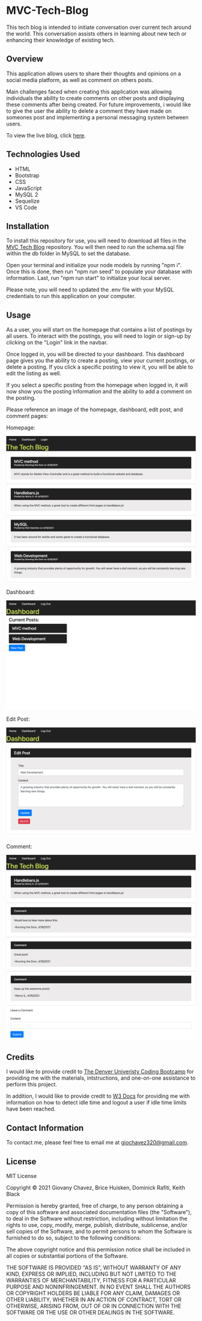 # MVC-Tech-Blog

This tech blog is intended to initiate conversation over current tech around the world. This conversation assists others in learning about new tech or enhancing their knowledge of existing tech.

## Overview

This application allows users to share their thoughts and opinions on a social media platform, as well as comment on others posts.

Main challenges faced when creating this application was allowing individuals the ability to create comments on other posts and displaying these comments after being created. For future improvements, i would like to give the user the ability to delete a comment they have made on someones post and implementing a personal messaging system between users.

To view the live blog, click [here](https://frozen-caverns-37575.herokuapp.com/).

## Technologies Used

<ul>
<li>HTML</li>
<li>Bootstrap</li>
<li>CSS</li>
<li>JavaScript</li>
<li>MySQL 2</li>
<li>Sequelize</li>
<li>VS Code</li>
</ul>

## Installation

To install this repository for use, you will need to download all files in the [MVC Tech Blog](https://github.com/glchavez/MVC-Tech-Blog) repository. You will then need to run the schema.sql file within the db folder in MySQL to set the database.

Open your terminal and initialize your node models by running "npm i". Once this is done, then run "npm run seed" to populate your database with information. Last, run "npm run start" to initialize your local server.

Please note, you will need to updated the .env file with your MySQL credentials to run this application on your computer.

## Usage

As a user, you will start on the homepage that contains a list of postings by all users. To interact with the postings, you will need to login or sign-up by clicking on the "Login" link in the navbar.

Once logged in, you will be directed to your dashboard. This dashboard page gives you the ability to create a posting, view your current postings, or delete a posting. If you click a specific posting to view it, you will be able to edit the listing as well.

If you select a specific posting from the homepage when logged in, it will now show you the posting information and the ability to add a comment on the posting.

Please reference an image of the homepage, dashboard, edit post, and comment pages:

Homepage:

![Homepage](./public/img/homepage.png)

Dashboard:

![Dashboard](./public/img/dashboard.png)

Edit Post:

![Edit Post](./public/img/editPost.png)

Comment:

![Comment](./public/img/comment.png)

## Credits

I would like to provide credit to [The Denver Univeristy Coding Bootcamp](https://bootcamp.du.edu/coding/) for providing me with the materials, intstructions, and one-on-one assistance to perform this project.

In addition, I would like to provide credit to [W3 Docs](https://www.w3docs.com/snippets/javascript/how-to-detect-idle-time-in-javascript.html) for providing me with information on how to detect idle time and logout a user if idle time limits have been reached.

## Contact Information

To contact me, please feel free to email me at giochavez320@gmail.com.

## License

MIT License

Copyright &copy; 2021 Giovany Chavez, Brice Huisken, Dominick Rafiti, Keith Black

Permission is hereby granted, free of charge, to any person obtaining a copy
of this software and associated documentation files (the "Software"), to deal
in the Software without restriction, including without limitation the rights
to use, copy, modify, merge, publish, distribute, sublicense, and/or sell
copies of the Software, and to permit persons to whom the Software is
furnished to do so, subject to the following conditions:

The above copyright notice and this permission notice shall be included in all
copies or substantial portions of the Software.

THE SOFTWARE IS PROVIDED "AS IS", WITHOUT WARRANTY OF ANY KIND, EXPRESS OR
IMPLIED, INCLUDING BUT NOT LIMITED TO THE WARRANTIES OF MERCHANTABILITY,
FITNESS FOR A PARTICULAR PURPOSE AND NONINFRINGEMENT. IN NO EVENT SHALL THE
AUTHORS OR COPYRIGHT HOLDERS BE LIABLE FOR ANY CLAIM, DAMAGES OR OTHER
LIABILITY, WHETHER IN AN ACTION OF CONTRACT, TORT OR OTHERWISE, ARISING FROM,
OUT OF OR IN CONNECTION WITH THE SOFTWARE OR THE USE OR OTHER DEALINGS IN THE
SOFTWARE.
